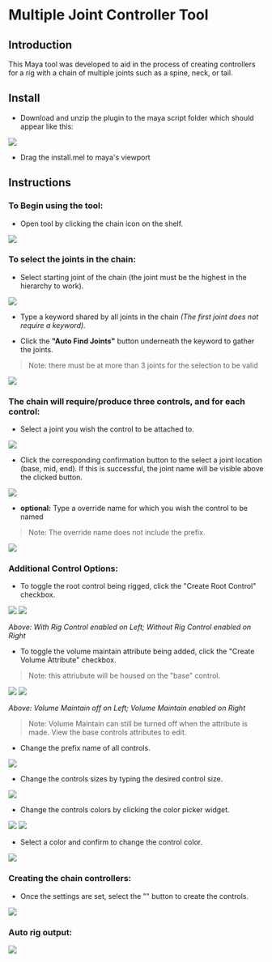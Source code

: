 # Multiple Joint Controller Tool
## Introduction
This Maya tool was developed to aid in the process of creating controllers for a rig with a chain of multiple joints such as a spine, neck, or tail.

## Install
* Download and unzip the plugin to the maya script folder which should appear like this:

<img src=assets/installDirectory.png>

* Drag the install.mel to maya's viewport

## Instructions
### **To Begin using the tool:**
* Open tool by clicking the chain icon on the shelf.

<img src=assets/toolShelf.png>

### **To select the joints in the chain:**
* Select starting joint of the chain (the joint must be the highest in the hierarchy to work).

<img src=assets/selectStartJoint.png>

* Type a keyword shared by all joints in the chain *(The first joint does not require a keyword)*.

* Click the **"Auto Find Joints"** button underneath the keyword to gather the joints.
>Note: there must be at more than 3 joints for the selection to be valid

<img src=assets/gatherJoints.png>

### **The chain will require/produce three controls, and for each control:**

* Select a joint you wish the control to be attached to.

<img src=assets/selectCtrlJoint.png>

* Click the corresponding confirmation button to the select a joint location (base, mid, end). If this is successful, the joint name will be visible above the clicked button.

<img src=assets/confirmCtrlJoint.png>

* **optional:**
Type a override name for which you wish the control to be named
> Note: The override name does not include the prefix.

<img src=assets/overrideCtrlName.png>

### **Additional Control Options:**
* To toggle the root control being rigged, click the "Create Root Control" checkbox.

<img src=assets/toggleRootCtrl.png>
<img src=assets/toggleRootDifference.png>

*Above: With Rig Control enabled on Left; Without Rig Control enabled on Right*


* To toggle the volume maintain attribute being added, click the "Create Volume Attribute" checkbox.
>Note: this attriubute will be housed on the "base" control.

<img src=assets/toggleVolumeCtrl.png>
<img src=assets/volumeMaintainDifference.png>

*Above: Volume Maintain off on Left; Volume Maintain enabled on Right*
>Note: Volume Maintain can still be turned off when the attribute is made. View the base controls attributes to edit.
* Change the prefix name of all controls.
<img src=assets/prefixName.png>

* Change the controls sizes by typing the desired control size.
<img src=assets/ctrlSize.png>

* Change the controls colors by clicking the color picker widget.

<img src=assets/colorPicker.png>

<img src=assets/getColorWidget.png>

* Select a color and confirm to change the control color.

<img src=assets/colorSelected.png>

### **Creating the chain controllers:**
* Once the settings are set, select the "" button to create the controls.
<img src=assets/createCtrlsButton.png>

### **Auto rig output:**

<img src=assets/chainOutput.png>


